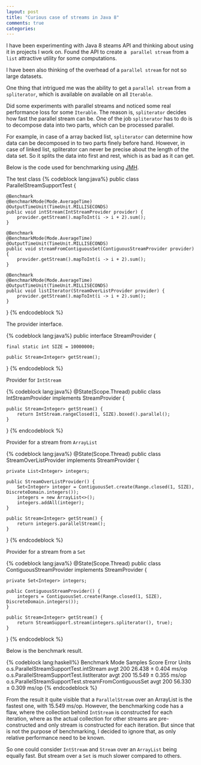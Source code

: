 ```yaml
---
layout: post
title: "Curious case of streams in Java 8"
comments: true
categories: 
---
```

<p>I have been experimenting with Java 8 steams API and thinking about using it in projects I work on. Found the API to create a <code> parallel stream</code> from a <code>list</code> attractive utility for some computations.</p>
<p>I have been also thinking of the overhead of a <code>parallel stream</code> for not so large datasets.</p>
<p> One thing that intrigued me was the ability to get a <code>parallel stream</code> from a <code>spliterator</code>, which is available on available on all <code>Iterable</code>.</p>
<p>Did some experiments with parallel streams and noticed some real performance loss for some <code>Iterable</code>. 
The reason is, <code>spliterator</code> decides how fast the parallel stream can be. One of the job <code>spliterator</code> has to do is to decompose data into two parts, which can be processed parallel.</p>
<p>For example, in case of a array backed list, <code>spliterator</code> can determine how data can be decomposed in to two parts finely before hand. However, in case of linked list, spliterator can never be precise about the length of the data set. So it splits the data into first and rest, which is as bad as it can get.</p>

Below is the code used for benchmarking using <a href="http://openjdk.java.net/projects/code-tools/jmh/">JMH</a>.

The test class
{% codeblock lang:java%}
public class ParallelStreamSupportTest {

    @Benchmark
    @BenchmarkMode(Mode.AverageTime)
    @OutputTimeUnit(TimeUnit.MILLISECONDS)
    public void intStream(IntStreamProvider provider) {
        provider.getStream().mapToInt(i -> i + 2).sum();
    }

    @Benchmark
    @BenchmarkMode(Mode.AverageTime)
    @OutputTimeUnit(TimeUnit.MILLISECONDS)
    public void streamFromContiguousSet(ContiguousStreamProvider provider) {
        provider.getStream().mapToInt(i -> i + 2).sum();
    }

    @Benchmark
    @BenchmarkMode(Mode.AverageTime)
    @OutputTimeUnit(TimeUnit.MILLISECONDS)
    public void listIterator(StreamOverListProvider provider) {
        provider.getStream().mapToInt(i -> i + 2).sum();
    }

}
{% endcodeblock %}

The provider interface.

{% codeblock lang:java%}
public interface StreamProvider {

    final static int SIZE = 10000000;

    public Stream<Integer> getStream();

}
{% endcodeblock %}

Provider for <code>IntStream</code>

{% codeblock lang:java%}
@State(Scope.Thread)
public class IntStreamProvider implements StreamProvider {

    public Stream<Integer> getStream() {
        return IntStream.rangeClosed(1, SIZE).boxed().parallel();
    }
}
{% endcodeblock %}

Provider for a stream from <code>ArrayList</code>

{% codeblock lang:java%}
@State(Scope.Thread)
public class StreamOverListProvider implements StreamProvider {

    private List<Integer> integers;

    public StreamOverListProvider() {
        Set<Integer> integer = ContiguousSet.create(Range.closed(1, SIZE), DiscreteDomain.integers());
        integers = new ArrayList<>();
        integers.addAll(integer);
    }

    public Stream<Integer> getStream() {
        return integers.parallelStream();
    }
}
{% endcodeblock %}

Provider for a stream from a <code>Set</code>

{% codeblock lang:java%}
@State(Scope.Thread)
public class ContiguousStreamProvider implements StreamProvider {

    private Set<Integer> integers;

    public ContiguousStreamProvider() {
        integers = ContiguousSet.create(Range.closed(1, SIZE), DiscreteDomain.integers());
    }

    public Stream<Integer> getStream() {
        return StreamSupport.stream(integers.spliterator(), true);
    }
}
{% endcodeblock %}

<p>Below is the benchmark result.</p>
{% codeblock lang:haskell%}
Benchmark                                                Mode  Samples   Score   Error  Units
o.s.ParallelStreamSupportTest.intStream                  avgt      200  26.438 ± 0.404  ms/op
o.s.ParallelStreamSupportTest.listIterator               avgt      200  15.549 ± 0.355  ms/op
o.s.ParallelStreamSupportTest.streamFromContiguousSet    avgt      200  56.330 ± 0.309  ms/op
{% endcodeblock %}

<p>From the result it quite visible that a <code>ParallelStream</code> over an ArrayList is the fastest one, with 15.549 ms/op. However, the benchmarking code has a flaw, where the collection behind <code>IntStream</code> is constructed for each iteration, where as the actual collection for other streams are pre-constructed and only stream is constructed for each iteration. But since that is not the purpose of benchmarking, I decided to ignore that, as only relative performance need to be known. </p>
<p>So one could consider <code>IntStream</code> and <code>Stream</code> over an <code>ArrayList</code> being equally fast. But stream over a <code>Set</code> is much slower compared to others.</p>